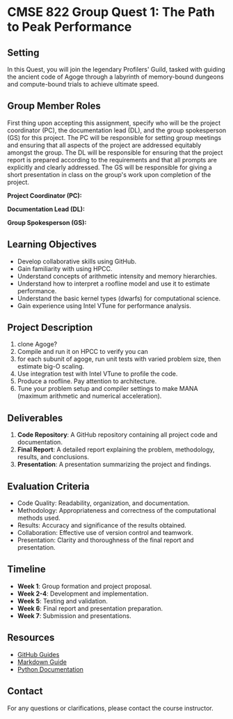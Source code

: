 # CMSE 822 Group Quest 1: The Path to Peak Performance

## Setting

In this Quest, you will join the legendary Profilers' Guild, tasked with guiding the ancient code of Agoge through a labyrinth of memory-bound dungeons and compute-bound trials to achieve ultimate speed.

## Group Member Roles

First thing upon accepting this assignment, specify who will be the project coordinator (PC), the documentation lead (DL), and the group spokesperson (GS) for this project. The PC will be responsible for setting group meetings and ensuring that all aspects of the project are addressed equitably amongst the group. The DL will be responsible for ensuring that the project report is prepared according to the requirements and that all prompts are explicitly and clearly addressed. The GS will be responsible for giving a short presentation in class on the group's work upon completion of the project.

**Project Coordinator (PC):**

**Documentation Lead (DL):** 

**Group Spokesperson (GS):**

## Learning Objectives

- Develop collaborative skills using GitHub.
- Gain familiarity with using HPCC.
- Understand concepts of arithmetic intensity and memory hierarchies. 
- Understand how to interpret a roofline model and use it to estimate performance.
- Understand the basic kernel types (dwarfs) for computational science. 
- Gain experience using Intel VTune for performance analysis.

## Project Description

1. clone Agoge?
2. Compile and run it on HPCC to verify you can
3. for each subunit of agoge, run unit tests with varied problem size, then estimate big-O scaling.
4. Use integration test with Intel VTune to profile the code.
5. Produce a roofline. Pay attention to architecture.
6. Tune your problem setup and compiler settings to make MANA (maximum arithmetic and numerical acceleration).

## Deliverables

1. **Code Repository**: A GitHub repository containing all project code and documentation.
2. **Final Report**: A detailed report explaining the problem, methodology, results, and conclusions.
3. **Presentation**: A presentation summarizing the project and findings.

## Evaluation Criteria

- Code Quality: Readability, organization, and documentation.
- Methodology: Appropriateness and correctness of the computational methods used.
- Results: Accuracy and significance of the results obtained.
- Collaboration: Effective use of version control and teamwork.
- Presentation: Clarity and thoroughness of the final report and presentation.

## Timeline

- **Week 1**: Group formation and project proposal.
- **Week 2-4**: Development and implementation.
- **Week 5**: Testing and validation.
- **Week 6**: Final report and presentation preparation.
- **Week 7**: Submission and presentations.

## Resources

- [GitHub Guides](https://guides.github.com/)
- [Markdown Guide](https://www.markdownguide.org/)
- [Python Documentation](https://docs.python.org/3/)

## Contact

For any questions or clarifications, please contact the course instructor.
